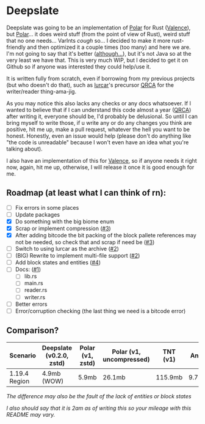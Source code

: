 # Deepslate

Deepslate was going to be an implementation of [Polar](https://github.com/hollow-cube/polar) for Rust ([Valence](https://github.com/valence-rs/valence)), but [Polar](https://github.com/hollow-cube/polar)... it does weird stuff (from the point of view of Rust), weird stuff that no one needs... VarInts *cough* so... I decided to make it more rust-friendly and then optimized it a couple times (too many) and here we are. I'm not going to say that it's better ([although...](#comparison)), but it's not Java so at the very least we have that. This is very much WIP, but I decided to get it on Github so if anyone was interested they could help/use it.

It is written fully from scratch, even if borrowing from my previous projects (but who doesn't do that), such as [lurcar](https://github.com/0skar16/lurcar)'s precursor [QRCA](https://github.com/0skar16/qrca) for the writer/reader thing-ama-jig.

As you may notice this also lacks any checks or any docs whatsoever. If I wanted to believe that if I can understand this code almost a year ([QRCA](https://github.com/0skar16/qrca)) after writing it, everyone should be, I'd probably be delusional. So until I can bring myself to write those, if u write any or do any changes you think are positive, hit me up, make a pull request, whatever the hell you want to be honest. Honestly, even an issue would help (please don't do anything like "the code is unreadable" because I won't even have an idea what you're talking about).

I also have an implementation of this for [Valence](https://github.com/valence-rs/valence), so if anyone needs it right now, again, hit me up, otherwise, I will release it once it is good enough for me.

## Roadmap (at least what I can think of rn):
- [ ] Fix errors in some places
- [ ] Update packages
- [x] Do something with the big biome enum 
- [x] Scrap or implement compression ([#3](https://github.com/0skar16/deepslate/issues/3))
- [x] After adding bitcode the bit packing of the block pallete references may not be needed, so check that and scrap if need be ([#3](https://github.com/0skar16/deepslate/issues/3))
- [ ] Switch to using lurcar as the archive ([#2](https://github.com/0skar16/deepslate/issues/2))
- [ ] (BIG) Rewrite to implement multi-file support ([#2](https://github.com/0skar16/deepslate/issues/2))
- [ ] Add block states and entities ([#4](https://github.com/0skar16/deepslate/issues/4))
- [ ] Docs: ([#1](https://github.com/0skar16/deepslate/issues/1))
    - [ ] lib.rs
    - [ ] main.rs
    - [ ] reader.rs
    - [ ] writer.rs
- [ ] Better errors
- [ ] Error/corruption checking (the last thing we need is a bitcode error)

## Comparison?

| Scenario        | Deepslate (v0.2.0, zstd)         | Polar (v1, zstd) | Polar (v1, uncompressed) | TNT (v1) | Anvil |
|-----------------|----------------------------------|------------------|--------------------------|----------|-------|
| 1.19.4 Region   | 4.9mb (WOW)                      | 5.9mb            | 26.1mb                   | 115.9mb  | 9.7mb |

*The difference may also be the fault of the lack of entities or block states*

*I also should say that it is 2am as of writing this so your mileage with this README may vary.*

